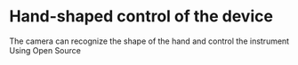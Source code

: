 # Hand-shaped control of the device
 The camera can recognize the shape of the hand and control the instrument
 Using Open Source
